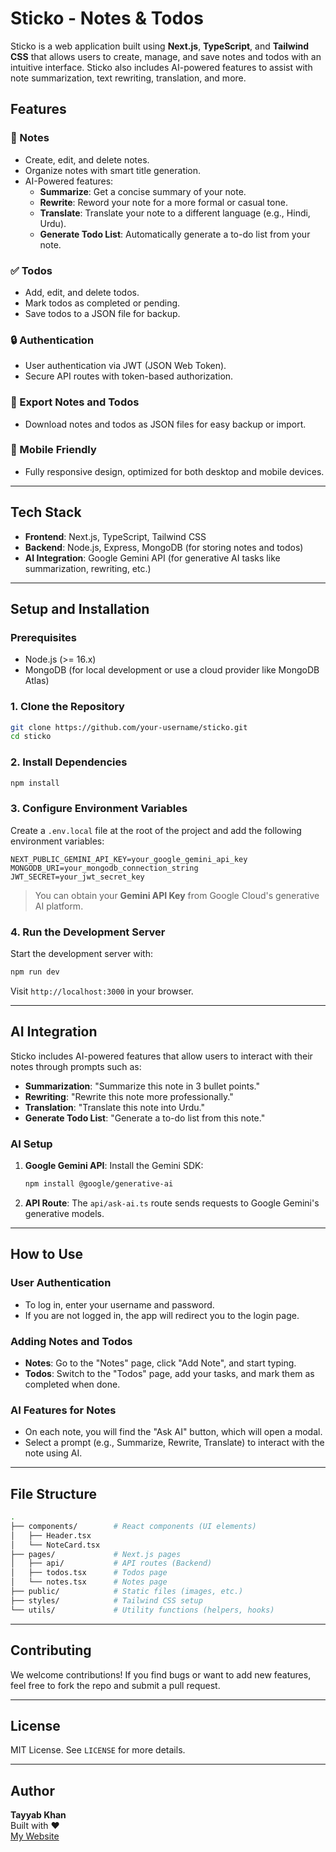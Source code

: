 
# Sticko - Notes & Todos

Sticko is a web application built using **Next.js**, **TypeScript**, and **Tailwind CSS** that allows users to create, manage, and save notes and todos with an intuitive interface. Sticko also includes AI-powered features to assist with note summarization, text rewriting, translation, and more.

## Features

### 📝 Notes
- Create, edit, and delete notes.
- Organize notes with smart title generation.
- AI-Powered features:
  - **Summarize**: Get a concise summary of your note.
  - **Rewrite**: Reword your note for a more formal or casual tone.
  - **Translate**: Translate your note to a different language (e.g., Hindi, Urdu).
  - **Generate Todo List**: Automatically generate a to-do list from your note.

### ✅ Todos
- Add, edit, and delete todos.
- Mark todos as completed or pending.
- Save todos to a JSON file for backup.

### 🔒 Authentication
- User authentication via JWT (JSON Web Token).
- Secure API routes with token-based authorization.

### 💾 Export Notes and Todos
- Download notes and todos as JSON files for easy backup or import.

### 📱 Mobile Friendly
- Fully responsive design, optimized for both desktop and mobile devices.

---

## Tech Stack

- **Frontend**: Next.js, TypeScript, Tailwind CSS
- **Backend**: Node.js, Express, MongoDB (for storing notes and todos)
- **AI Integration**: Google Gemini API (for generative AI tasks like summarization, rewriting, etc.)

---

## Setup and Installation

### Prerequisites

- Node.js (>= 16.x)
- MongoDB (for local development or use a cloud provider like MongoDB Atlas)

### 1. Clone the Repository

```bash
git clone https://github.com/your-username/sticko.git
cd sticko
```

### 2. Install Dependencies

```bash
npm install
```

### 3. Configure Environment Variables

Create a `.env.local` file at the root of the project and add the following environment variables:

```env
NEXT_PUBLIC_GEMINI_API_KEY=your_google_gemini_api_key
MONGODB_URI=your_mongodb_connection_string
JWT_SECRET=your_jwt_secret_key
```

> You can obtain your **Gemini API Key** from Google Cloud's generative AI platform.

### 4. Run the Development Server

Start the development server with:

```bash
npm run dev
```

Visit `http://localhost:3000` in your browser.

---

## AI Integration

Sticko includes AI-powered features that allow users to interact with their notes through prompts such as:
- **Summarization**: "Summarize this note in 3 bullet points."
- **Rewriting**: "Rewrite this note more professionally."
- **Translation**: "Translate this note into Urdu."
- **Generate Todo List**: "Generate a to-do list from this note."

### AI Setup

1. **Google Gemini API**: Install the Gemini SDK:
   ```bash
   npm install @google/generative-ai
   ```
2. **API Route**: The `api/ask-ai.ts` route sends requests to Google Gemini's generative models.

---

## How to Use

### User Authentication

- To log in, enter your username and password.
- If you are not logged in, the app will redirect you to the login page.

### Adding Notes and Todos

- **Notes**: Go to the "Notes" page, click "Add Note", and start typing.
- **Todos**: Switch to the "Todos" page, add your tasks, and mark them as completed when done.

### AI Features for Notes

- On each note, you will find the "Ask AI" button, which will open a modal.
- Select a prompt (e.g., Summarize, Rewrite, Translate) to interact with the note using AI.

---

## File Structure

```bash
.
├── components/        # React components (UI elements)
│   ├── Header.tsx
│   └── NoteCard.tsx
├── pages/             # Next.js pages
│   ├── api/           # API routes (Backend)
│   ├── todos.tsx      # Todos page
│   └── notes.tsx      # Notes page
├── public/            # Static files (images, etc.)
├── styles/            # Tailwind CSS setup
└── utils/             # Utility functions (helpers, hooks)
```

---

## Contributing

We welcome contributions! If you find bugs or want to add new features, feel free to fork the repo and submit a pull request.

---

## License

MIT License. See `LICENSE` for more details.

---

## Author

**Tayyab Khan**  
Built with ❤️  
[My Website](https://justtayyabkhan.vercel.app)
```